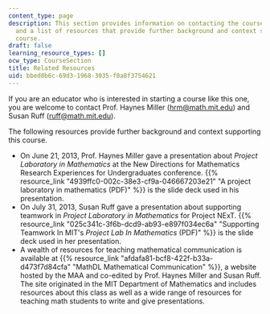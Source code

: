 ```yaml
---
content_type: page
description: This section provides information on contacting the course professor
  and a list of resources that provide further background and context supporting the
  course.
draft: false
learning_resource_types: []
ocw_type: CourseSection
title: Related Resources
uid: bbed0b6c-69d3-1968-3035-f0a8f3754621
---
```

If you are an educator who is interested in starting a course like this one, you are welcome to contact Prof. Haynes Miller (hrm@math.mit.edu) and Susan Ruff (ruff@math.mit.edu).

The following resources provide further background and context supporting this course.

- On June 21, 2013, Prof. Haynes Miller gave a presentation about *Project Laboratory in Mathematics* at the New Directions for Mathematics Research Experiences for Undergraduates conference. {{% resource_link "4939ffc0-002c-38e3-cf9a-046667203e21" "A project laboratory in mathematics (PDF)" %}} is the slide deck used in his presentation.
- On July 31, 2013, Susan Ruff gave a presentation about supporting teamwork in *Project Laboratory in Mathematics* for Project NExT. {{% resource_link "025c341c-3f6b-dcd9-ab93-e897f034ec6a" "Supporting Teamwork In MIT's *Project Lab In Mathematics* (PDF)" %}} is the slide deck used in her presentation.
- A wealth of resources for teaching mathematical communication is available at {{% resource_link "afdafa81-bcf8-422f-b33a-d473f7d84cfa" "MathDL Mathematical Communication" %}}, a website hosted by the MAA and co-edited by Prof. Haynes Miller and Susan Ruff. The site originated in the MIT Department of Mathematics and includes resources about this class as well as a wide range of resources for teaching math students to write and give presentations.